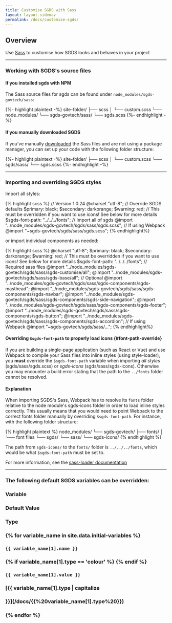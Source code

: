 ```yaml
--- 
title: Customise SGDS with Sass 
layout: layout-sidenav 
permalink: /docs/customise-sgds/ 
---
```


Overview
--------

Use [Sass](https://sass-lang.com/) to customise how SGDS looks and
behaves in your project

* * * * *

### Working with SGDS's source files

#### If you installed sgds with NPM

The Sass source files for sgds can be found under
`node_modules/sgds-govtech/sass`:

{%- highlight plaintext -%} site-folder/ ├── scss │ └── custom.scss └──
node\_modules/ └── sgds-govtech/sass/ └── sgds.scss {%- endhighlight -%}

#### If you manually downloaded SGDS

If you've manually [downloaded](/docs/getting-started) the Sass files
and are not using a package manager, you can set up your code with the
following folder structure:

{%- highlight plaintext -%} site-folder/ ├── scss │ └── custom.scss └──
sgds/sass/ └── sgds.scss {%- endhighlight -%}

* * * * *

### Importing and overriding SGDS styles

Import all styles:

{% highlight scss %} // Version 1.0.24 @charset "utf-8"; // Override
SGDS defaults \$primary: black; \$secondary: darkorange; \$warning: red;
// This must be overridden if you want to use icons! See below for more
details \$sgds-font-path: "../../../fonts"; // Import all of sgds
@import "../node\_modules/sgds-govtech/sgds/sass/sgds.scss"; // If using
Webpack @import "\~sgds-govtech/sgds/sass/sgds.scss"; {% endhighlight%}

or import individual components as needed:

{% highlight scss %} @charset "utf-8"; \$primary: black; \$secondary:
darkorange; \$warning: red; // This must be overridden if you want to
use icons! See below for more details \$sgds-font-path:
"../../../fonts"; // Required sass files @import
"../node\_modules/sgds-govtech/sgds/sass/sgds-customise/all"; @import
"../node\_modules/sgds-govtech/sgds/sass/sgds-base/all"; // Optional
@import
"../node\_modules/sgds-govtech/sgds/sass/sgds-components/sgds-masthead";
@import
"../node\_modules/sgds-govtech/sgds/sass/sgds-components/sgds-navbar";
@import
"../node\_modules/sgds-govtech/sgds/sass/sgds-components/sgds-side-navigation";
@import
"../node\_modules/sgds-govtech/sgds/sass/sgds-components/sgds-footer";
@import
"../node\_modules/sgds-govtech/sgds/sass/sgds-components/sgds-button";
@import
"../node\_modules/sgds-govtech/sgds/sass/sgds-components/sgds-accordion";
// If using Webpack @import "\~sgds-govtech/sgds/sass/..."; {%
endhighlight%}

#### Overriding `$sgds-font-path` to properly load icons {#font-path-override}

If you are building a single-page application (such as React or Vue) and
use Webpack to compile your Sass files into inline styles (using
style-loader), you **must** override the `$sgds-font-path` variable when
importing *all styles* (sgds/sass/sgds.scss) or *sgds-icons*
(sgds/sass/sgds-icons). Otherwise you may encounter a build error
stating that the path to the `../fonts` folder cannot be resolved.

#### Explanation

When importing SGDS's Sass, Webpack has to resolve its `fonts` folder
relative to the node module's sgds-icons folder in order to load inline
styles correctly. This usually means that you would need to point
Webpack to the correct fonts folder manually by overriding
`$sgds-font-path`. For instance, with the following folder structure:

{% highlight plaintext %} node\_modules/ └── sgds-govtech/ ├── fonts/ │
└── font files └── sgds/ └── sass/ └── sgds-icons/ {% endhighlight %}

The path from `sgds-icons/` to the `fonts/` folder is `../../../fonts`,
which would be what `$sgds-font-path` must be set to.

For more information, see the [sass-loader
documentation](https://webpack.js.org/loaders/sass-loader/#problems-with-url)

* * * * *

### The following default SGDS variables can be overridden:

### Variable

### Default Value
### 
### Type
### 
### {% for variable\_name in site.data.initial-variables %}
### 
### `{{ variable_name[1].name }}`
### 
### {% if variable\_name[1].type == 'colour' %} {% endif %}
### `{{ variable_name[1].value }}`
### 
### [{{ variable\_name[1].type | capitalize
### }}](/docs/{{%20variable_name[1].type%20}})
### 
### {% endfor %}
